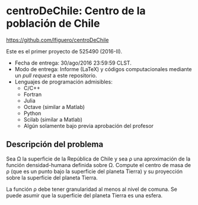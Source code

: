 # centroDeChile: Centro de la población de Chile

https://github.com/lfiguero/centroDeChile

Este es el primer proyecto de 525490 (2016-II).

* Fecha de entrega: 30/ago/2016 23:59:59 CLST.
* Modo de entrega: Informe (LaTeX) y códigos computacionales mediante un *pull request* a este repositorio.
* Lenguajes de programación admisibles:
    + C/C++
    + Fortran
    + Julia
    + Octave (similar a Matlab)
    + Python
    + Scilab (similar a Matlab)
    + Algún solamente bajo previa aprobación del profesor
  
## Descripción del problema

Sea Ω la superficie de la República de Chile y sea ρ una aproximación de la función densidad-humana definida sobre Ω. Compute el centro de masa de ρ (que es un punto bajo la superficie del planeta Tierra) y su proyección sobre la superficie del planeta Tierra.

La función ρ debe tener granularidad al menos al nivel de comuna.
Se puede asumir que la superficie del planeta Tierra es una esfera.
